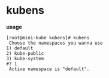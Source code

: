 # kubens
**usage**

```
[root@mini-kube kubens]# kubens 
 Choose the namespaces you wanna use 
1) default			     
2) kube-public			 
3) kube-system
#? 1
 Active namespace is "default".
```

